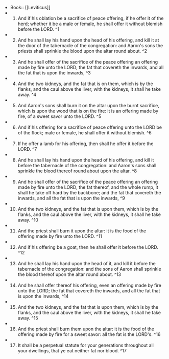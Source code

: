 - Book:: [[Leviticus]]
- 1. And if his oblation be a sacrifice of peace offering, if he offer it of the herd; whether it be a male or female, he shall offer it without blemish before the LORD. ^1
- 2. And he shall lay his hand upon the head of his offering, and kill it at the door of the tabernacle of the congregation: and Aaron's sons the priests shall sprinkle the blood upon the altar round about. ^2
- 3. And he shall offer of the sacrifice of the peace offering an offering made by fire unto the LORD; the fat that covereth the inwards, and all the fat that is upon the inwards, ^3
- 4. And the two kidneys, and the fat that is on them, which is by the flanks, and the caul above the liver, with the kidneys, it shall he take away. ^4
- 5. And Aaron's sons shall burn it on the altar upon the burnt sacrifice, which is upon the wood that is on the fire: it is an offering made by fire, of a sweet savor unto the LORD. ^5
- 6. And if his offering for a sacrifice of peace offering unto the LORD be of the flock; male or female, he shall offer it without blemish. ^6
- 7. If he offer a lamb for his offering, then shall he offer it before the LORD. ^7
- 8. And he shall lay his hand upon the head of his offering, and kill it before the tabernacle of the congregation: and Aaron's sons shall sprinkle the blood thereof round about upon the altar. ^8
- 9. And he shall offer of the sacrifice of the peace offering an offering made by fire unto the LORD; the fat thereof, and the whole rump, it shall he take off hard by the backbone; and the fat that covereth the inwards, and all the fat that is upon the inwards, ^9
- 10. And the two kidneys, and the fat that is upon them, which is by the flanks, and the caul above the liver, with the kidneys, it shall he take away. ^10
- 11. And the priest shall burn it upon the altar: it is the food of the offering made by fire unto the LORD. ^11
- 12. And if his offering be a goat, then he shall offer it before the LORD. ^12
- 13. And he shall lay his hand upon the head of it, and kill it before the tabernacle of the congregation: and the sons of Aaron shall sprinkle the blood thereof upon the altar round about. ^13
- 14. And he shall offer thereof his offering, even an offering made by fire unto the LORD; the fat that covereth the inwards, and all the fat that is upon the inwards, ^14
- 15. And the two kidneys, and the fat that is upon them, which is by the flanks, and the caul above the liver, with the kidneys, it shall he take away. ^15
- 16. And the priest shall burn them upon the altar: it is the food of the offering made by fire for a sweet savor: all the fat is the LORD's. ^16
- 17. It shall be a perpetual statute for your generations throughout all your dwellings, that ye eat neither fat nor blood. ^17

